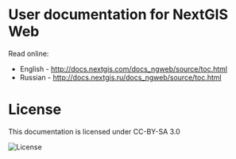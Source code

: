 # User documentation for NextGIS Web

Read online:
* English - http://docs.nextgis.com/docs_ngweb/source/toc.html
* Russian - http://docs.nextgis.ru/docs_ngweb/source/toc.html

# License

This documentation is licensed under CC-BY-SA 3.0

![License](https://img.shields.io/badge/License-CC%E2%80%94BY%E2%80%94SA%203.0-green.svg?maxAge=2592000)
